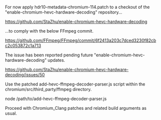 For now apply hdr10-metadata-chromium-114.patch to a checkout of the "enable-chromium-hevc-hardware-decoding" repository...

https://github.com/StaZhu/enable-chromium-hevc-hardware-decoding

...to comply with the below FFmpeg commit.

https://github.com/FFmpeg/FFmpeg/commit/6f2413a203c7dced3230f82cbc2c053872c1a713

The issue has been reported pending future "enable-chromium-hevc-hardware-decoding" updates.

https://github.com/StaZhu/enable-chromium-hevc-hardware-decoding/issues/50

Use the patched add-hevc-ffmpeg-decoder-parser.js script within the chromium/src/third_party/ffmpeg directory.

node /path/to/add-hevc-ffmpeg-decoder-parser.js

Proceed with Chromium_Clang patches and related build arguments as usual.
